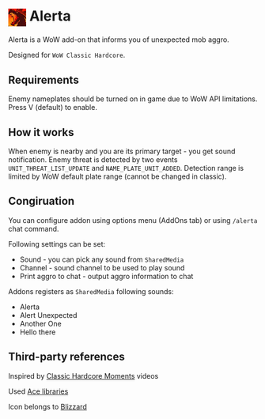 # <img width="36" height="36" src="inv_misc_head_dragon_01.jpg" alt="image" style="vertical-align: middle;"/> Alerta

Alerta is a WoW add-on that informs you of unexpected mob aggro.

Designed for `WoW Classic Hardcore`.

## Requirements

Enemy nameplates should be turned on in game due to WoW API limitations. Press V (default) to enable.

## How it works

When enemy is nearby and you are its primary target - you get sound notification.
Enemy threat is detected by two events `UNIT_THREAT_LIST_UPDATE` and `NAME_PLATE_UNIT_ADDED`.
Detection range is limited by WoW default plate range (cannot be changed in classic).

## Congiruation

You can configure addon using options menu (AddOns tab) or using `/alerta` chat command.

Following settings can be set:

- Sound - you can pick any sound from `SharedMedia`
- Channel - sound channel to be used to play sound
- Print aggro to chat - output aggro information to chat

Addons registers as `SharedMedia` following sounds:

- Alerta
- Alert Unexpected
- Another One
- Hello there

## Third-party references

Inspired by [Classic Hardcore Moments](https://www.youtube.com/@classichc) videos

Used [Ace libraries](https://www.wowace.com)

Icon belongs to [Blizzard](https://www.blizzard.com)
